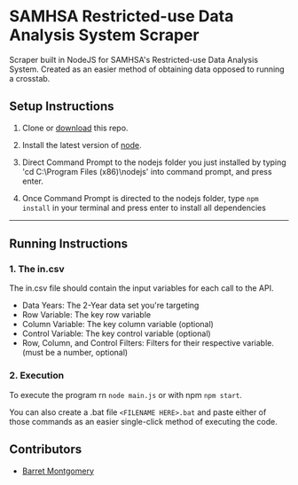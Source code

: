 # SAMHSA Restricted-use Data Analysis System Scraper

Scraper built in NodeJS for SAMHSA's Restricted-use Data Analysis System. Created as an easier method of obtaining data opposed to running a crosstab.

## Setup Instructions

1.  Clone or [download](https://github.com/austinoso/samhsa-rdas-scraper/archive/main.zip) this repo.

2.  Install the latest version of [node](https://nodejs.org/en/download/).

3.  Direct Command Prompt to the nodejs folder you just installed by typing 'cd C:\Program Files (x86)\nodejs' into command prompt, and press enter.  

3.  Once Command Prompt is directed to the nodejs folder, type `npm install` in your terminal and press enter to install all dependencies

---

## Running Instructions

### 1. The in.csv

The in.csv file should contain the input variables for each call to the API.

- Data Years: The 2-Year data set you're targeting
- Row Variable: The key row variable
- Column Variable: The key column variable (optional)
- Control Variable: The key control variable (optional)
- Row, Column, and Control Filters: Filters for their respective variable. (must be a number, optional)

### 2. Execution

To execute the program rn `node main.js` or with npm `npm start`.

You can also create a .bat file `<FILENAME HERE>.bat` and paste either of those commands as an easier single-click method of executing the code.

## Contributors

- [Barret Montgomery](https://www.linkedin.com/in/barrett-montgomery-b378167a/)
